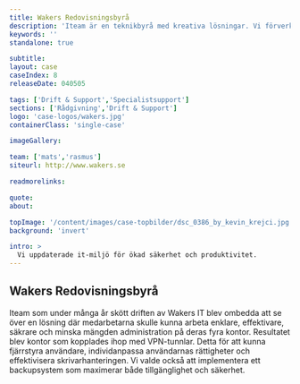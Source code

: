 ```yaml
---
title: Wakers Redovisningsbyrå
description: 'Iteam är en teknikbyrå med kreativa lösningar. Vi förverkligar dina idéer.'
keywords: ''
standalone: true

subtitle:
layout: case
caseIndex: 8
releaseDate: 040505

tags: ['Drift & Support','Specialistsupport']
sections: ['Rådgivning','Drift & Support']
logo: 'case-logos/wakers.jpg'
containerClass: 'single-case'

imageGallery:

team: ['mats','rasmus']
siteurl: http://www.wakers.se

readmorelinks:

quote:
about:

topImage: '/content/images/case-topbilder/dsc_0386_by_kevin_krejci.jpg'
background: 'invert'

intro: >
  Vi uppdaterade it-miljö för ökad säkerhet och produktivitet.
---
```


## Wakers Redovisningsbyrå
Iteam som under många år skött driften av Wakers IT blev ombedda att se över en lösning där medarbetarna skulle kunna arbeta enklare, effektivare, säkrare och minska mängden administration på deras fyra kontor.
Resultatet blev kontor som kopplades ihop med VPN-tunnlar. Detta för att kunna fjärrstyra användare, individanpassa användarnas rättigheter och effektivisera skrivarhanteringen. Vi valde också att implementera ett backupsystem som maximerar både tillgänglighet och säkerhet.